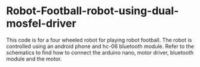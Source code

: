 # Robot-Football-robot-using-dual-mosfel-driver
This code is for a four wheeled robot for playing robot football.
  The robot is controlled using an android phone and hc-06 bluetooth module. Refer to the schematics to find how to connect the arduino nano, motor driver,
  bluetooth module and the motor.  
